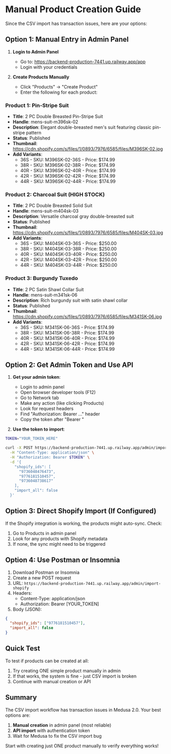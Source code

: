 # Manual Product Creation Guide

Since the CSV import has transaction issues, here are your options:

## Option 1: Manual Entry in Admin Panel

1. **Login to Admin Panel**
   - Go to: https://backend-production-7441.up.railway.app/app
   - Login with your credentials

2. **Create Products Manually**
   - Click "Products" → "Create Product"
   - Enter the following for each product:

### Product 1: Pin-Stripe Suit
- **Title**: 2 PC Double Breasted Pin-Stripe Suit
- **Handle**: mens-suit-m396sk-02
- **Description**: Elegant double-breasted men's suit featuring classic pin-stripe pattern
- **Status**: Published
- **Thumbnail**: https://cdn.shopify.com/s/files/1/0893/7976/6585/files/M396SK-02.jpg
- **Add Variants**:
  - 36S - SKU: M396SK-02-36S - Price: $174.99
  - 38R - SKU: M396SK-02-38R - Price: $174.99
  - 40R - SKU: M396SK-02-40R - Price: $174.99
  - 42R - SKU: M396SK-02-42R - Price: $174.99
  - 44R - SKU: M396SK-02-44R - Price: $174.99

### Product 2: Charcoal Suit (HIGH STOCK)
- **Title**: 2 PC Double Breasted Solid Suit
- **Handle**: mens-suit-m404sk-03
- **Description**: Versatile charcoal gray double-breasted suit
- **Status**: Published
- **Thumbnail**: https://cdn.shopify.com/s/files/1/0893/7976/6585/files/M404SK-03.jpg
- **Add Variants**:
  - 36S - SKU: M404SK-03-36S - Price: $250.00
  - 38R - SKU: M404SK-03-38R - Price: $250.00
  - 40R - SKU: M404SK-03-40R - Price: $250.00
  - 42R - SKU: M404SK-03-42R - Price: $250.00
  - 44R - SKU: M404SK-03-44R - Price: $250.00

### Product 3: Burgundy Tuxedo
- **Title**: 2 PC Satin Shawl Collar Suit
- **Handle**: mens-suit-m341sk-06
- **Description**: Rich burgundy suit with satin shawl collar
- **Status**: Published
- **Thumbnail**: https://cdn.shopify.com/s/files/1/0893/7976/6585/files/M341SK-06.jpg
- **Add Variants**:
  - 36S - SKU: M341SK-06-36S - Price: $174.99
  - 38R - SKU: M341SK-06-38R - Price: $174.99
  - 40R - SKU: M341SK-06-40R - Price: $174.99
  - 42R - SKU: M341SK-06-42R - Price: $174.99
  - 44R - SKU: M341SK-06-44R - Price: $174.99

## Option 2: Get Admin Token and Use API

1. **Get your admin token**:
   - Login to admin panel
   - Open browser developer tools (F12)
   - Go to Network tab
   - Make any action (like clicking Products)
   - Look for request headers
   - Find "Authorization: Bearer ..." header
   - Copy the token after "Bearer "

2. **Use the token to import**:
```bash
TOKEN="YOUR_TOKEN_HERE"

curl -X POST https://backend-production-7441.up.railway.app/admin/import-shopify \
  -H "Content-Type: application/json" \
  -H "Authorization: Bearer $TOKEN" \
  -d '{
    "shopify_ids": [
      "9736048476473",
      "9776181510457", 
      "9736048738617"
    ],
    "import_all": false
  }'
```

## Option 3: Direct Shopify Import (If Configured)

If the Shopify integration is working, the products might auto-sync. Check:
1. Go to Products in admin panel
2. Look for any products with Shopify metadata
3. If none, the sync might need to be triggered

## Option 4: Use Postman or Insomnia

1. Download Postman or Insomnia
2. Create a new POST request
3. URL: `https://backend-production-7441.up.railway.app/admin/import-shopify`
4. Headers:
   - Content-Type: application/json
   - Authorization: Bearer [YOUR_TOKEN]
5. Body (JSON):
```json
{
  "shopify_ids": ["9776181510457"],
  "import_all": false
}
```

## Quick Test

To test if products can be created at all:
1. Try creating ONE simple product manually in admin
2. If that works, the system is fine - just CSV import is broken
3. Continue with manual creation or API

## Summary

The CSV import workflow has transaction issues in Medusa 2.0. Your best options are:
1. **Manual creation** in admin panel (most reliable)
2. **API import** with authentication token
3. Wait for Medusa to fix the CSV import bug

Start with creating just ONE product manually to verify everything works!